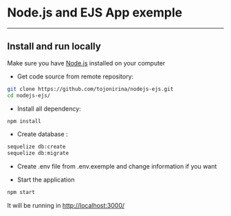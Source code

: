 # Node.js and EJS App exemple
---
## Install and run locally
Make sure you have [Node.js](http://nodejs.org/) installed on your computer

- Get code source from remote repository:
```sh
git clone https://github.com/tojonirina/nodejs-ejs.git
cd nodejs-ejs/
```
- Install all dependency:
```sh
npm install
```
- Create database :
```sh
sequelize db:create
sequelize db:migrate
```
- Create .env file from .env.exemple and change information if you want

- Start the application
```sh
npm start
```
It will be running in [http://localhost:3000/](http://localhost:3000/)